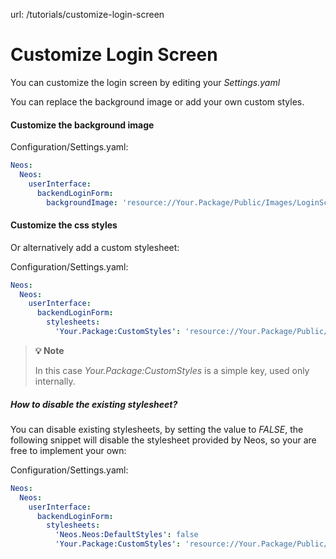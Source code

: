 url: /tutorials/customize-login-screen
# Customize Login Screen

You can customize the login screen by editing your _Settings.yaml_

You can replace the background image or add your own custom styles.

#### Customize the background image

Configuration/Settings.yaml:
```yaml
Neos:
  Neos:
    userInterface:
      backendLoginForm:
        backgroundImage: 'resource://Your.Package/Public/Images/LoginScreen.jpg'
```

#### Customize the css styles

Or alternatively add a custom stylesheet:

Configuration/Settings.yaml:
```yaml
Neos:
  Neos:
    userInterface:
      backendLoginForm:
        stylesheets:
          'Your.Package:CustomStyles': 'resource://Your.Package/Public/Styles/Login.css'
```

> **💡 Note**
> 
> In this case _Your.Package:CustomStyles_ is a simple key, used only internally.

##### How to disable the existing stylesheet?

You can disable existing stylesheets, by setting the value to _FALSE_, the following snippet will disable the stylesheet provided by Neos, so your are free to implement your own:

Configuration/Settings.yaml:
```yaml
Neos:
  Neos:
    userInterface:
      backendLoginForm:
        stylesheets:
          'Neos.Neos:DefaultStyles': false
          'Your.Package:CustomStyles': 'resource://Your.Package/Public/Styles/Login.css'
```